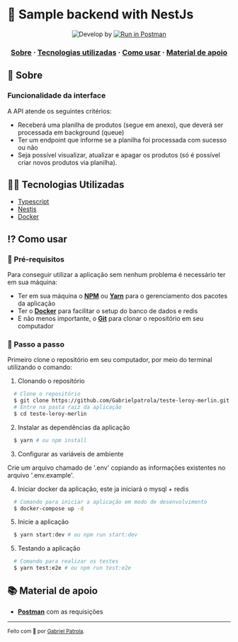 # 🤖 Sample backend with NestJs

<p align="center">
  <img alt="Develop by" src="https://img.shields.io/badge/Develop%20by-Gabriel%20Patrola-blue?style=flat&logo=Awesome-Lists">
  <a href="./assets/leroy-equests.postman_collection.json" target="_blank" rel="noopener"><img alt="Run in Postman" src="https://run.pstmn.io/button.svg"></a>
<p>

<h3 align="center">
  <a href="#-sobre">Sobre</a>
  <span> · </span>
  <a href="#-tecnologias-utilizadas">Tecnologias utilizadas</a>
  <span> · </span>
  <a href="#-como-usar">Como usar</a>
  <span> · </span>
  <a href="#-material-de-apoio">Material de apoio</a>
</h3>

## 💭 Sobre

### Funcionalidade da interface

A API atende os seguintes critérios:

- Receberá uma planilha de produtos (segue em anexo), que deverá ser processada em background (queue)
- Ter um endpoint que informe se a planilha foi processada com sucesso ou não
- Seja possível visualizar, atualizar e apagar os produtos (só é possível criar novos produtos via planilha).

## 👨‍💻 Tecnologias Utilizadas

- <a href="https://www.typescriptlang.org/docs/" target="_blank" rel="noopener">Typescript</a>
- <a href="https://docs.nestjs.com/" target="_blank" rel="noopener">Nestjs</a>
- <a href="https://docs.docker.com/" target="_blank" rel="noopener">Docker</a>

## ⁉ Como usar

### 🤔 Pré-requisitos

Para conseguir utilizar a aplicação sem nenhum problema é necessário ter em sua máquina:

- Ter em sua máquina o **<a href="https://www.npmjs.com/" target="_blank" rel="noopener">NPM</a>** ou **<a href="https://yarnpkg.com/" target="_blank" rel="noopener">Yarn</a>** para o gerenciamento dos pacotes da aplicação
- Ter o **<a href="https://www.docker.com/" target="_blank" rel="noopener">Docker</a>** para facilitar o setup do banco de dados e redis
- E não menos importante, o **<a href="https://git-scm.com/" target="_blank" rel="noopener">Git</a>** para clonar o repositório em seu computador

### 📝 Passo a passo

Primeiro clone o repositório em seu computador, por meio do terminal utilizando o comando:

1. Clonando o repositório

```sh
  # Clone o repositório
  $ git clone https://github.com/Gabrielpatrola/teste-leroy-merlin.git
  # Entre na pasta raiz da aplicação
  $ cd teste-leroy-merlin
```

2. Instalar as dependências da aplicação

```sh
  $ yarn # ou npm install
```

3. Configurar as variáveis de ambiente

Crie um arquivo chamado de '.env' copiando as informações existentes no arquivo '.env.example'.

4. Iniciar docker da aplicação, este ja iniciará o mysql + redis

```sh
  # Comando para iniciar a aplicação em modo de desenvolvimento
  $ docker-compose up -d
```

5. Inicie a aplicação

```sh
  $ yarn start:dev # ou npm run start:dev
```

5. Testando a aplicação

```sh
  # Comando para realizar os testes
  $ yarn test:e2e # ou npm run test:e2e
```

## 📚 Material de apoio

- **<a href="./assets/leroy-equests.postman_collection.json" target="_blank" rel="noopener">Postman</a>** com as requisições

---

<sup> Feito com 💙 por <a href="https://github.com/gabrielpatrola" target="_blank" rel="noopener">Gabriel Patrola</a>.
